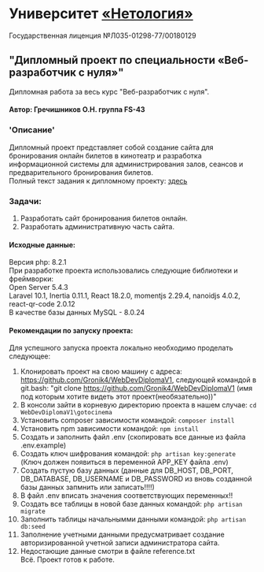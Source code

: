 # Университет [«Нетология»](https://netology.ru)    

Государственная лиценция №Л035-01298-77/00180129  

## "Дипломный проект по специальности «Веб-разработчик с нуля»"  
Дипломная работа за весь курс "Веб-разработчик с нуля".  
#### Автор: Гречишников О.Н. группа FS-43   
### 'Описание'  
  Дипломный проект представляет собой создание сайта для бронирования онлайн билетов в кинотеатр и разработка информационной системы для администрирования залов, сеансов и предварительного бронирования билетов.  
  Полный текст задания к дипломному проекту: [здесь](https://github.com/netology-code/fs-2-diplom/)   
### Задачи:  
  1. Разработать сайт бронирования билетов онлайн.
  2. Разработать административную часть сайта.  
#### Исходные данные:  
  Версия php: 8.2.1  
  При разработке проекта использовались следующие библиотеки и фреймворки:  
    Open Server 5.4.3    
    Laravel 10.1, Inertia 0.11.1, React 18.2.0, momentjs 2.29.4, nanoidjs 4.0.2, react-qr-code 2.0.12  
    В качестве базы данных  MySQL -  8.0.24 
#### Рекомендации по запуску проекта:
Для успешного запуска проекта локально необходимо проделать следующее:
  1. Клонировать проект на свою машину с адреса: https://github.com/Gronik4/WebDevDiplomaV1, следующей командой в git.bash:
    "git clone https://github.com/Gronik4/WebDevDiplomaV1 (имя под которым хотите видеть этот проект(необязательно))"
  2. В консоли зайти в корневую директорию проекта в нашем случае: ```cd WebDevDiplomaV1\gotocinema```  
  3. Установить composer зависимости командой: ```composer install```  
  4. Установить npm зависимости командой: ```npm install```  
  5. Создать и заполнить файл .env (скопировать все данные из файла .env.example)  
  6. Создать ключ шифрования командой: ```php artisan key:generate``` (Ключ должен появиться в переменной APP_KEY файла .env)  
  7. Создать пустую базу данных (данные для DB_HOST, DB_PORT, DB_DATABASE, DB_USERNAME и DB_PASSWORD из вновь созданной базы данных запмнить или записать!!!!)  
  8. В файл .env вписать значения соответствующих переменных!!  
  9. Создать все таблицы в новой базе данных командой: ```php artisan migrate```  
  10. Заполнить таблицы начальнымми данными командой: ```php artisan db:seed```  
  11. Заполнение учетными данными предусматривает создание авторизированной учетной записи администратора сайта.  
  12. Недостающие данные смотри в файле reference.txt  
                                        Всё. Проект готов к работе.
